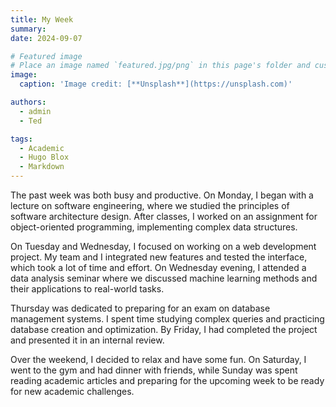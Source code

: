 ```yaml
---
title: My Week
summary: 
date: 2024-09-07

# Featured image
# Place an image named `featured.jpg/png` in this page's folder and customize its options here.
image:
  caption: 'Image credit: [**Unsplash**](https://unsplash.com)'

authors:
  - admin
  - Ted

tags:
  - Academic
  - Hugo Blox
  - Markdown
---
```


The past week was both busy and productive. On Monday, I began with a lecture on software engineering, where we studied the principles of software architecture design. After classes, I worked on an assignment for object-oriented programming, implementing complex data structures.

On Tuesday and Wednesday, I focused on working on a web development project. My team and I integrated new features and tested the interface, which took a lot of time and effort. On Wednesday evening, I attended a data analysis seminar where we discussed machine learning methods and their applications to real-world tasks.

Thursday was dedicated to preparing for an exam on database management systems. I spent time studying complex queries and practicing database creation and optimization. By Friday, I had completed the project and presented it in an internal review.

Over the weekend, I decided to relax and have some fun. On Saturday, I went to the gym and had dinner with friends, while Sunday was spent reading academic articles and preparing for the upcoming week to be ready for new academic challenges.

